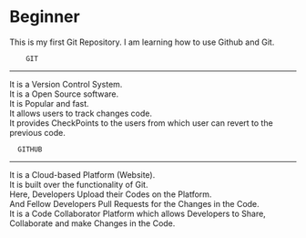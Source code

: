 # Beginner
This is my first Git Repository. I am learning how to use Github and Git.

        GIT
--------------------
It is a Version Control System. <br>
It is a Open Source software. <br>
It is Popular and fast. <br>
It allows users to track changes code. <br>
It provides CheckPoints to the users from which user can revert to the previous code. <br>


      GITHUB
--------------------
It is a Cloud-based Platform (Website). <br>
It is built over the functionality of Git. <br>
Here, Developers Upload their Codes on the Platform. <br>
And Fellow Developers Pull Requests for the Changes in the Code. <br>
It is a Code Collaborator Platform which allows Developers to Share, Collaborate and make Changes in the Code. <br>
